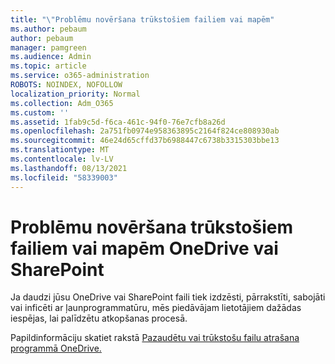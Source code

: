 ```yaml
---
title: "\"Problēmu novēršana trūkstošiem failiem vai mapēm"
ms.author: pebaum
author: pebaum
manager: pamgreen
ms.audience: Admin
ms.topic: article
ms.service: o365-administration
ROBOTS: NOINDEX, NOFOLLOW
localization_priority: Normal
ms.collection: Adm_O365
ms.custom: ''
ms.assetid: 1fab9c5d-f6ca-461c-94f0-76e7cfb8a26d
ms.openlocfilehash: 2a751fb0974e958363895c2164f824ce808930ab
ms.sourcegitcommit: 46e24d65cffd37b6988447c6738b3315303bbe13
ms.translationtype: MT
ms.contentlocale: lv-LV
ms.lasthandoff: 08/13/2021
ms.locfileid: "58339003"
---
```

# <a name="troubleshooting-missing-files-or-folders-in-onedrive-or-sharepoint"></a>Problēmu novēršana trūkstošiem failiem vai mapēm OneDrive vai SharePoint

Ja daudzi jūsu OneDrive vai SharePoint faili tiek izdzēsti, pārrakstīti, sabojāti vai inficēti ar ļaunprogrammatūru, mēs piedāvājam lietotājiem dažādas iespējas, lai palīdzētu atkopšanas procesā.

Papildinformāciju skatiet rakstā [Pazaudētu vai trūkstošu failu atrašana programmā OneDrive.](https://go.microsoft.com/fwlink/?linkid=2110768)